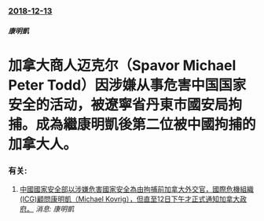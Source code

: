 ### [2018-12-13](/news/2018/12/13/index.md)

##### 康明凱
# 加拿大商人迈克尔（Spavor Michael Peter Todd）因涉嫌从事危害中国国家安全的活动，被遼寧省丹東市國安局拘捕。成為繼康明凱後第二位被中國拘捕的加拿大人。




### 有关:

1. [中國國家安全部以涉嫌危害國家安全為由拘捕前加拿大外交官，國際危機組織(ICG)顧問康明凱（Michael Kovrig），但直至12日下午才正式通知加拿大政府。](/zh/news/2018/12/10/中國國家安全部以涉嫌危害國家安全為由拘捕前加拿大外交官-國際危機組織-ICG-顧問康明凱-Michael-Kovrig.md) _消息: 康明凱_
